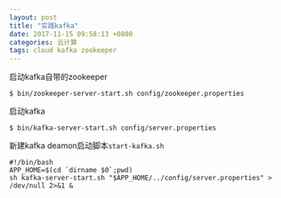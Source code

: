 ```yaml
---
layout: post
title: "实践kafka"
date: 2017-11-15 09:58:13 +0800
categories: 云计算
tags: cloud kafka zookeeper
---
```


启动kafka自带的zookeeper

```shell
$ bin/zookeeper-server-start.sh config/zookeeper.properties
```

启动kafka

```shell
$ bin/kafka-server-start.sh config/server.properties
```

新建kafka deamon启动脚本`start-kafka.sh`

```shell
#!/bin/bash
APP_HOME=$(cd `dirname $0`;pwd)
sh kafka-server-start.sh "$APP_HOME/../config/server.properties" > /dev/null 2>&1 &
```

